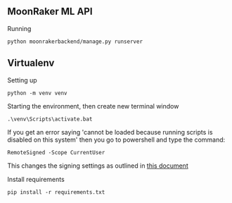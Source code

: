 ## MoonRaker ML API
Running

`python moonrakerbackend/manage.py runserver`


## Virtualenv
Setting up

```python -m venv venv```


Starting the environment, then create new terminal window

```.\venv\Scripts\activate.bat```

If you get an error saying 'cannot be loaded because running scripts is disabled on this system' then you go to powershell and type the command:

```RemoteSigned -Scope CurrentUser```

This changes the signing settings as outlined in [this document](https:/go.microsoft.com/fwlink/?LinkID=135170)

Install requirements

```pip install -r requirements.txt```